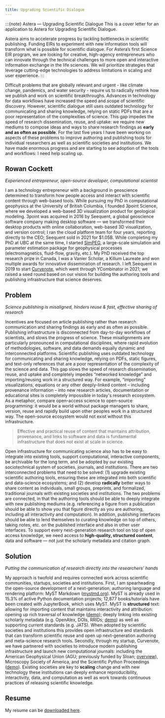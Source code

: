 ```yaml
---
title: Upgrading Scientific Dialogue
---
```


:::{note} Astera — Upgrading Scientific Dialogue
This is a cover letter for an application to Astera for Upgrading Scientific Dialogue.

Astera aims to accelerate progress by tackling bottlenecks in scientific publishing. Funding EIRs to experiment with new information tools will transform what is possible for scientific dialogue. For Astera’s first Science EIR program, we are looking for creative, high-agency entrepreneurs who can innovate through the technical challenges to more open and interactive information exchange in the life sciences. We will prioritize strategies that leverage cutting-edge technologies to address limitations in scaling and user experience.
:::

Difficult problems that are globally relevant and urgent - like climate change, pandemics, and water security - require us to radically rethink how we publish and work on scientific breakthroughs. Advances in technology for data workflows have increased the speed and scope of scientific discovery. However, scientific dialogue still uses outdated technology for communicating and sharing knowledge, relying on static PDFs that are a poor representation of the complexities of science. This gap impedes the speed of research dissemination, reuse, and uptake: we require new mediums to compose ideas and ways to share research findings as **early and as often as possible**. For the last five years I have been working on aspects of these problems to improve authoring and publishing tools for individual researchers as well as scientific societies and institutions. We have made enormous progress and are starting to see adoption of the tools and workflows: I need help scaling up.

## Rowan Cockett

_Experienced entrepreneur, open-source developer, computational scientist_

I am a technology entrepreneur with a background in geoscience determined to transform how people access and interact with scientific content through web-based tools. While pursuing my PhD in computational geophysics at the University of British Columbia, I founded 3point Science, where we developed a web-based 3D visualization product for geological modeling. 3point was acquired in 2016 by Seequent, a global geoscience software company making desktop software — we transformed their desktop products with online collaboration, web-based 3D visualization, and version control; I ran the cloud platform team for four years, reporting directly to the CEO; Seequent sold in 2021 for $1.05B. While completing my PhD at UBC at the same time, I started [SimPEG](https://simpeg.xyz), a large-scale simulation and parameter estimation package for geophysical processes (electromagnetics, fluid-flow, gravity, etc.). My PhD received the top research prize in Canada, I was a Vanier Scholar, a Killum Laureate and won multiple awards for innovative dissemination of research. I left Seequent in 2019 to start [Curvenote](https://curvenote.com), which went through YCombinator in 2021; we raised a seed round based on our vision for building the authoring tools and publishing infrastructure that science deserves.

## Problem

_Science publishing is misaligned, hinders reuse & fast, effective sharing of research_

Incentives are focused on article publishing rather than research communication and sharing findings as early and as often as possible. Publishing infrastructure is disconnected from day-to-day workflows of scientists, and slows the progress of science. These misalignments are particularly pronounced in computational disciplines, where rapid evolution of methodologies, software, and data demands equally dynamic and interconnected platforms. Scientific publishing uses outdated technology for communicating and sharing knowledge, relying on PDFs, static figures, and text-only references that are a poor representation of the complexity of the science and data. This gap slows the speed of research dissemination, reuse, and uptake and completely impedes “networked knowledge” and importing/reusing work in a structured way. For example, “importing” visualizations, equations or any other deeply-linked content – including provenance information – into new research articles, documentation or educational sites is completely impossible in today's research ecosystem. As a metaphor, compare open-access science to open-source programming: it would be a world without package managers to share, version, reuse and rapidly build upon other peoples work in a structured way. The open-source ecosystem would not exist without this infrastructure.

> Effective and practical reuse of content that maintains attribution, provenance, and links to software and data is fundamental infrastructure that does not exist at scale in science.

Open infrastructure for communicating science also has to be easy to integrate into existing tools, support computational, interactive components, be archivable for the long term, and be adopted by our existing sociotechnical system of societies, journals, and institutions. There are two interconnected problems that need to be solved: (1) upgrade existing scientific authoring tools, ensuring these are integrated into both scientific and data-science ecosystems; and (2) develop **radically** better ways to share content as individuals, small groups, preprints, and formalized, traditional journals with existing societies and institutions.
The two problems are connected, in that the authoring tools should be able to deeply integrate with new publishing mediums (e.g. referencing a figure from a publication should be able to show you that figure directly as you are authoring, including all interactivity and computation). In addition, publishing interfaces should be able to lend themselves to curating knowledge on top of others, taking notes, etc. on the published interface and also in other user interfaces. To support every next-generation research tool on top of open access knowledge, we need access to **high-quality, structured content**, data and software — not just the scholarly metadata and citation graph.

## Solution

_Putting the communication of research directly into the researchers' hands_

My approach is twofold and requires connected work across scientific communities, startups, societies and institutions. First, I am spearheading the open-source development of a next-generation, authoring language and rendering platform: MyST Markdown ([mystmd.org](https://mystmd.org)). MyST is already used in 15.3% of active Python documentation projects; 12,877 books/tutorials have been created with JupyterBook, which uses MyST. MyST is **structured** text: allowing for importing content that maintains interactivity and attribution: opening up rich traversal of knowledge ([demo](https://mystmd.org/guide#cool-myst-features)); deeply linking into existing scholarly metadata (e.g. OpenAlex, DOIs, RRIDs; [demo](https://www.youtube.com/watch?v=Ax8rqFNP7BM)) as well as supporting current standards (e.g. JATS). When adopted by scientific societies and institutions this provides open infrastructure and standards that can transform scientific reuse and open up next-generation authoring and meta-science research tools. Secondly, through my startup, Curvenote, we have partnered with societies to introduce modern publishing infrastructure and launch new computational journals: including the American Geophysical Union (AGU; previously funded by Sloan; [overview](https://www.loom.com/share/c0b27fee8f0c4710b9b5613344897052)), Microscopy Society of America, and the Scientific Python Proceedings ([demo](https://proceedings.scipy.org)). Existing societies are key to **scaling** change and with new technology these institutions can deeply enhance reproducibility, interactivity, data, and computation as well as work towards continuous practices of releasing scientific knowledge.

## Resume

My resume can be [downloaded here](./cockett_2023_12_resume.pdf).
